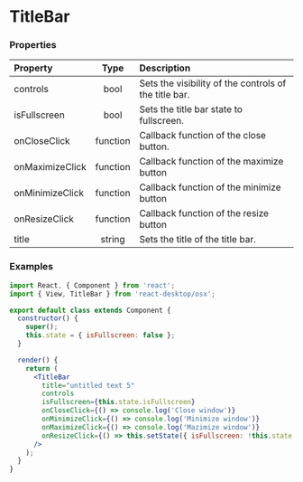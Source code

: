 # TitleBar

### Properties

Property            | Type         | Description
:------------------ | :-----------:| :----------
controls            | bool         | Sets the visibility of the controls of the title bar.
isFullscreen        | bool         | Sets the title bar state to fullscreen.
onCloseClick        | function     | Callback function of the close button.
onMaximizeClick     | function     | Callback function of the maximize button
onMinimizeClick     | function     | Callback function of the minimize button
onResizeClick       | function     | Callback function of the resize button
title               | string       | Sets the title of the title bar.

### Examples

```jsx
import React, { Component } from 'react';
import { View, TitleBar } from 'react-desktop/osx';

export default class extends Component {
  constructor() {
    super();
    this.state = { isFullscreen: false };
  }

  render() {
    return (
      <TitleBar
        title="untitled text 5"
        controls
        isFullscreen={this.state.isFullscreen}
        onCloseClick={() => console.log('Close window')}
        onMinimizeClick={() => console.log('Minimize window')}
        onMaximizeClick={() => console.log('Mazimize window')}
        onResizeClick={() => this.setState({ isFullscreen: !this.state.isFullscreen })}
      />
    );
  }
}
```
